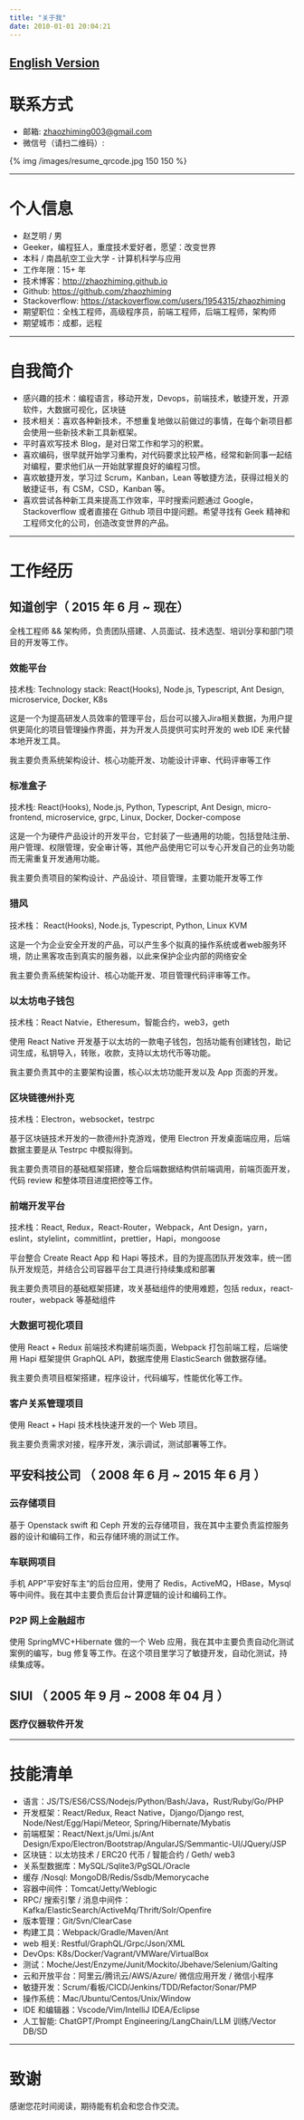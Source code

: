 ```yaml
---
title: "关于我"
date: 2010-01-01 20:04:21
---
```


## [English Version](/about/about_en.html)

# 联系方式

- 邮箱: zhaozhiming003@gmail.com
- 微信号（请扫二维码）:

{% img /images/resume_qrcode.jpg 150 150 %}

---

# 个人信息

 - 赵芝明 / 男 
 - Geeker，编程狂人，重度技术爱好者，愿望：改变世界
 - 本科 / 南昌航空工业大学 - 计算机科学与应用
 - 工作年限：15+ 年
 - 技术博客：http://zhaozhiming.github.io
 - Github: https://github.com/zhaozhiming
 - Stackoverflow: https://stackoverflow.com/users/1954315/zhaozhiming
 - 期望职位：全栈工程师，高级程序员，前端工程师，后端工程师，架构师
 - 期望城市：成都，远程

---

# 自我简介

- 感兴趣的技术：编程语言，移动开发，Devops，前端技术，敏捷开发，开源软件，大数据可视化，区块链
- 技术相关：喜欢各种新技术，不想重复地做以前做过的事情，在每个新项目都会使用一些新技术新工具新框架。
- 平时喜欢写技术 Blog，是对日常工作和学习的积累。
- 喜欢编码，很早就开始学习重构，对代码要求比较严格，经常和新同事一起结对编程，要求他们从一开始就掌握良好的编程习惯。
- 喜欢敏捷开发，学习过 Scrum，Kanban，Lean 等敏捷方法，获得过相关的敏捷证书，有 CSM，CSD，Kanban 等。
- 喜欢尝试各种新工具来提高工作效率，平时搜索问题通过 Google，Stackoverflow 或者直接在 Github 项目中提问题。希望寻找有 Geek 精神和工程师文化的公司，创造改变世界的产品。

---

# 工作经历

## 知道创宇（ 2015 年 6 月 ~  现在）
全栈工程师 && 架构师，负责团队搭建、人员面试、技术选型、培训分享和部门项目的开发等工作。

### 效能平台

技术栈: Technology stack: React(Hooks), Node.js, Typescript, Ant Design, microservice, Docker, K8s

这是一个为提高研发人员效率的管理平台，后台可以接入Jira相关数据，为用户提供更简化的项目管理操作界面，并为开发人员提供可实时开发的 web IDE 来代替本地开发工具。

我主要负责系统架构设计、核心功能开发、功能设计评审、代码评审等工作

### 标准盒子

技术栈: React(Hooks), Node.js, Python, Typescript, Ant Design, micro-frontend, microservice, grpc, Linux, Docker, Docker-compose

这是一个为硬件产品设计的开发平台，它封装了一些通用的功能，包括登陆注册、用户管理、权限管理，安全审计等，其他产品使用它可以专心开发自己的业务功能而无需重复开发通用功能。

我主要负责项目的架构设计、产品设计、项目管理，主要功能开发等工作

### 猎风

技术栈： React(Hooks), Node.js, Typescript, Python, Linux KVM

这是一个为企业安全开发的产品，可以产生多个拟真的操作系统或者web服务环境，防止黑客攻击到真实的服务器，以此来保护企业内部的网络安全

我主要负责系统架构设计、核心功能开发、项目管理代码评审等工作。

### 以太坊电子钱包

技术栈：React Natvie，Etheresum，智能合约，web3，geth

使用 React Native 开发基于以太坊的一款电子钱包，包括功能有创建钱包，助记词生成，私钥导入，转账，收款，支持以太坊代币等功能。

我主要负责其中的主要架构设置，核心以太坊功能开发以及 App 页面的开发。

### 区块链德州扑克
技术栈：Electron，websocket，testrpc

基于区块链技术开发的一款德州扑克游戏，使用 Electron 开发桌面端应用，后端数据主要是从 Testrpc 中模拟得到。

我主要负责项目的基础框架搭建，整合后端数据结构供前端调用，前端页面开发，代码 review 和整体项目进度把控等工作。

### 前端开发平台
技术栈：React, Redux，React-Router，Webpack，Ant Design，yarn，eslint，stylelint，commitlint，prettier，Hapi，mongoose

平台整合 Create React App 和 Hapi 等技术，目的为提高团队开发效率，统一团队开发规范，并结合公司容器平台工具进行持续集成和部署

我主要负责项目的基础框架搭建，攻关基础组件的使用难题，包括 redux，react-router，webpack 等基础组件

### 大数据可视化项目
使用 React + Redux 前端技术构建前端页面，Webpack 打包前端工程，后端使用 Hapi 框架提供 GraphQL API，数据库使用 ElasticSearch 做数据存储。

我主要负责项目框架搭建，程序设计，代码编写，性能优化等工作。

### 客户关系管理项目
使用 React + Hapi 技术栈快速开发的一个 Web 项目。

我主要负责需求对接，程序开发，演示调试，测试部署等工作。

## 平安科技公司 （ 2008 年 6 月 ~ 2015 年 6 月 ）

### 云存储项目
基于 Openstack swift 和 Ceph 开发的云存储项目，我在其中主要负责监控服务器的设计和编码工作，和云存储环境的测试工作。

### 车联网项目
手机 APP”平安好车主“的后台应用，使用了 Redis，ActiveMQ，HBase，Mysql 等中间件。我在其中主要负责后台计算逻辑的设计和编码工作。

### P2P 网上金融超市
使用 SpringMVC+Hibernate 做的一个 Web 应用，我在其中主要负责自动化测试案例的编写，bug 修复等工作。在这个项目里学习了敏捷开发，自动化测试，持续集成等。

## SIUI （ 2005 年 9 月 ~ 2008 年 04 月 ）

### 医疗仪器软件开发

---

# 技能清单

- 语言：JS/TS/ES6/CSS/Nodejs/Python/Bash/Java，Rust/Ruby/Go/PHP
- 开发框架：React/Redux, React Native，Django/Django rest, Node/Nest/Egg/Hapi/Meteor, Spring/Hibernate/Mybatis 
- 前端框架：React/Next.js/Umi.js/Ant Design/Expo/Electron/Bootstrap/AngularJS/Semmantic-UI/JQuery/JSP
- 区块链：以太坊技术 / ERC20 代币 / 智能合约 / Geth/ web3
- 关系型数据库：MySQL/Sqlite3/PgSQL/Oracle
- 缓存 /Nosql: MongoDB/Redis/Ssdb/Memorycache
- 容器中间件：Tomcat/Jetty/Weblogic
- RPC/ 搜索引擎 / 消息中间件：Kafka/ElasticSearch/ActiveMq/Thrift/Solr/Openfire
- 版本管理：Git/Svn/ClearCase
- 构建工具：Webpack/Gradle/Maven/Ant
- web 相关: Restful/GraphQL/Grpc/Json/XML
- DevOps: K8s/Docker/Vagrant/VMWare/VirtualBox
- 测试：Moche/Jest/Enzyme/Junit/Mockito/Jbehave/Selenium/Galting
- 云和开放平台：阿里云/腾讯云/AWS/Azure/ 微信应用开发 / 微信小程序
- 敏捷开发：Scrum/看板/CICD/Jenkins/TDD/Refactor/Sonar/PMP
- 操作系统：Mac/Ubuntu/Centos/Unix/Window
- IDE 和编辑器：Vscode/Vim/IntelliJ IDEA/Eclipse
- 人工智能: ChatGPT/Prompt Engineering/LangChain/LLM 训练/Vector DB/SD

---

# 致谢
感谢您花时间阅读，期待能有机会和您合作交流。
